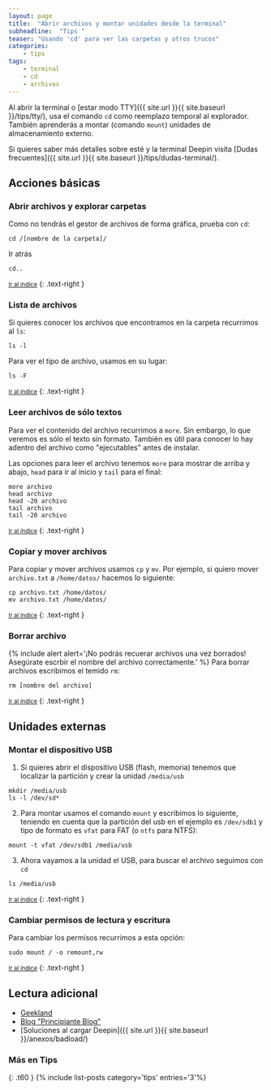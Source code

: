 ```yaml
---
layout: page
title:  "Abrir archivos y montar unidades desde la terminal"
subheadline:  "Tips "
teaser: "Usando 'cd' para ver las carpetas y otros trucos"
categories:
    - tips
tags:
    - terminal
    - cd
    - archivos
---
```

Al abrir la terminal o [estar modo TTY]({{ site.url }}{{ site.baseurl }}/tips/tty/), usa el comando `cd` como reemplazo temporal al explorador. También aprenderás a montar (comando `mount`) unidades de almacenamiento externo.

Si quieres saber más detalles sobre esté y la terminal Deepin visita [Dudas frecuentes]({{ site.url }}{{ site.baseurl }}/tips/dudas-terminal/).

## Acciones básicas
### Abrir archivos y explorar carpetas
Como no tendrás el gestor de archivos de forma gráfica, prueba con `cd`:
~~~
cd /[nombre de la carpeta]/
~~~

Ir atrás

~~~
cd..
~~~

<small markdown="1">[Ir al índice](#toc)</small>
{: .text-right }

### Lista de archivos
Si quieres conocer los archivos que encontramos en la carpeta recurrimos al `ls`:

~~~
ls -l
~~~

Para ver el tipo de archivo, usamos en su lugar:

~~~
ls -F
~~~

<small markdown="1">[Ir al índice](#toc)</small>
{: .text-right }

### Leer archivos de sólo textos
Para ver el contenido del archivo recurrimos a `more`. Sin embargo, lo que veremos es sólo el texto sin formato. También es útil para conocer lo hay adentro del archivo como "ejecutables"  antes de instalar.

Las opciones para leer el archivo tenemos `more` para mostrar de arriba y abajo, `head` para ir al inicio y `tail` para el final:

~~~
more archivo
head archivo
head -20 archivo
tail archivo
tail -20 archivo
~~~
<small markdown="1">[Ir al índice](#toc)</small>
{: .text-right }

### Copiar y mover archivos
Para copiar y mover archivos usamos `cp` y `mv`. Por ejemplo, si quiero mover `archivo.txt` a `/home/datos/` hacemos lo siguiente:

~~~
cp archivo.txt /home/datos/
mv archivo.txt /home/datos/
~~~

<small markdown="1">[Ir al índice](#toc)</small>
{: .text-right }

### Borrar archivo
{% include alert alert='¡No podrás recuerar archivos una vez borrados! Asegúrate escrbir el nombre del archivo correctamente.' %}
Para borrar archivos escribimos el temido `rm`:

~~~
rm [nombre del archivo]
~~~

<small markdown="1">[Ir al índice](#toc)</small>
{: .text-right }

## Unidades externas
### Montar el dispositivo USB
1. Si quieres abrir el dispositivo USB (flash, memoria) tenemos que localizar la partición y crear la unidad `/media/usb`

~~~
mkdir /media/usb
ls -l /dev/sd*
~~~

2. Para montar usamos el comando `mount` y escribimos lo siguiente, teniendo en cuenta que la partición del usb en el ejemplo es `/dev/sdb1` y tipo de formato es `vfat` para FAT (o `ntfs` para NTFS):

~~~
mount -t vfat /dev/sdb1 /media/usb
~~~

3. Ahora vayamos a la unidad el USB, para buscar el archivo seguimos con `cd`

~~~
ls /media/usb
~~~

<small markdown="1">[Ir al índice](#toc)</small>
{: .text-right }

### Cambiar permisos de lectura y escritura

Para cambiar los permisos recurrimos a esta opción:

~~~
sudo mount / -o remount,rw
~~~

<small markdown="1">[Ir al índice](#toc)</small>
{: .text-right }


## Lectura adicional
* [Geekland](https://web.archive.org/web/20161122185103/https://geekland.eu/montar-la-memoria-usb-en-la-terminal/)
* [Blog "Principiante Blog"](http://principiante-linux.blogspot.pe/2007/08/comandos-linux-mover-copiar-borrar-y.html)
* [Soluciones al cargar Deepin]({{ site.url }}{{ site.baseurl }}/anexos/badload/)

### Más en Tips
{: .t60 }
{% include list-posts category='tips' entries='3'%}
